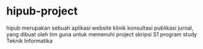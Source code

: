 # hipub-project
hipub merupakan sebuah aplikasi website klinik konsultasi publikasi jurnal, yang dibuat oleh tim guna untuk memenuhi project skripsi S1 program study Teknik Informatika
